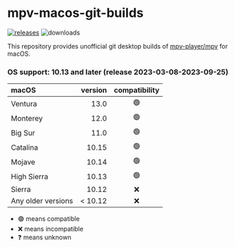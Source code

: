 # mpv-macos-git-builds
[![releases](https://img.shields.io/github/v/release/eko5624/mpv-macos-intel)](https://github.com/eko5624/mpv-macos-intel/releases/latest)
![downloads](https://img.shields.io/github/downloads/eko5624/mpv-macos-intel/total.svg?style=flat&labelColor=323940&color=brightgreen&logo=github)

This repository provides unofficial git desktop builds of [mpv-player/mpv](https://github.com/mpv-player/mpv) for macOS.

### OS support: 10.13 and later (release 2023-03-08-2023-09-25)

| macOS | version | compatibility |
| :------------- | -------------: | :-------------: |
| Ventura | 13.0 | 🟢 |
| Monterey | 12.0 | 🟢 |
| Big Sur | 11.0 | 🟢 |
| Catalina | 10.15 | 🟢 |
| Mojave | 10.14 | 🟢 |
| High Sierra | 10.13 | 🟢 |
| Sierra | 10.12 | ❌ |
| Any older versions | < 10.12 | ❌ |

* 🟢 means compatible
* ❌ means incompatible
* ❓ means unknown
